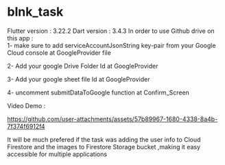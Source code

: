 # blnk_task
Flutter version : 3.22.2
Dart version :  3.4.3
In order to use Github drive on this app :  
1- make sure to add serviceAccountJsonString key-pair from your Google Cloud console at GoogleProvider file  

2- Add your google Drive Folder Id at GoogleProvider  

3- Add your google sheet file Id at GoogleProvider  

4- uncomment submitDataToGoogle function at Confirm_Screen  


Video Demo : 


https://github.com/user-attachments/assets/57b89967-1680-4338-8a4b-7f374f6912f4

It will be much prefered if the task was adding the user info to Cloud Firestore and the images to Firestore Storage bucket ,making it easy accessible for multiple applications 
